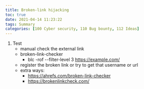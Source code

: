 ```yaml
---
title: Broken-link hijacking
toc: true
date: 2021-04-14 11:23:22
tags: Summary
categories: [100 Cyber security, 110 Bug bounty, 112 Ideas]
---
```


1. Test
    * manual check the external link
    * broken-link-checker
        * blc -rof --filter-level 3 https://example.com/
    * register the broken link or try to get that username or url
    * extra ways:
        * https://ahrefs.com/broken-link-checker
        * https://brokenlinkcheck.com/

